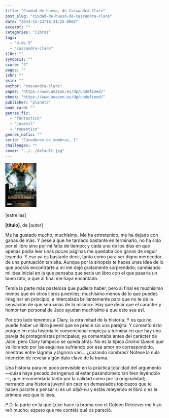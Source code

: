 ```yaml
---
title: "Ciudad de hueso, de Cassandra Clare"
post_slug: "ciudad-de-hueso-de-cassandra-clare"
date: "2014-12-23T18:31:25.000Z"
excerpt: ""
categories: "libros"
tags: 
  - "4-de-5"
  - "cassandra-clare"
i18n: ""
synopsis: ""
score: "4"
pages: ""
isbn: ""
asin: ""
author: "cassandra-clare"
paper: "https://www.amazon.es/dp/undefined/"
ebook: "https://www.amazon.es/dp/undefined/"
publisher: "planeta"
book_card: ""
genres_fic: 
  - "fantastico"
  - "juvenil"
  - "romantico"
genres_nofic: ""
serie: "Cazadores de sombras, 1"
challenges: ""
cover: "../../default.jpg"
---
```


![[titulo-foto]](images/ciudad-hueso-p.jpg)

\[estrellas\]

**\[titulo\]**, de \[autor\]

Me ha gustado mucho; muchísimo. Me ha entretenido, me ha dejado con ganas de más. Y pese a que he tardado bastante en terminarlo, no ha sido por el libro sino por mi falta de tiempo; y cada uno de los días en que apenas podía leer unas pocas páginas me quedaba con ganas de seguir leyendo. Y eso ya es bastante decir, tanto como para ser digno merecedor de una puntuación tan alta. Aunque por la sinopsis te haces unas idea de lo que podrás encontrarte a mí me dejó gratamente sorprendido; cambiando mi idea inicial en la que pensaba que sería un libro con el que pasaría un buen rato, a que al final me haya encantado.

Temía la parte más pastelosa que pudiera haber, pero al final es muchísimo menos que en otros libros juveniles; muchísimo menos de lo que puedes imaginar en principio, e intercalada brillantemente para que no te dé la sensación de que sea «más de lo mismo». Hay que decir que el carácter y humor tan personal de Jace ayudan muchísimo a que esto sea así.

Por otro lado tenemos a Clary, la otra mitad de la historia. Y es que no puede haber un libro juvenil que se precie sin una parejita. Y comento ésto porque en esta historia lo convencional empieza y termina en que hay una pareja de protagonistas principales; ya comentaba antes del carácter de Jace, pero Clary tampoco se queda atrás. No es la típica _Drama Queen_ que va llorando por las esquinas sufriendo por ese amor no correspondido, mientras entre lágrima y lágrima van… ¿cazando sombras? Nótese la nula intención de revelar algún dato clave de la trama.

Una historia para mí poco previsible en la práctica totalidad del argumento —quizá haya pecado de ingenuo al estar pasándomelo tan bien leyéndolo—, que recomendaría tanto por la calidad como por la originalidad; narrando una historia juvenil sin caer en demasiados topicazos que te hacen pararte a pensar si es un _déjà-vu_ y estás releyendo el libro o es la primera vez que lo lees.

P.D: la parte en la que Luke hace la broma con el Golden Retriever me hizo reír mucho; espero que me contéis qué os pareció.
